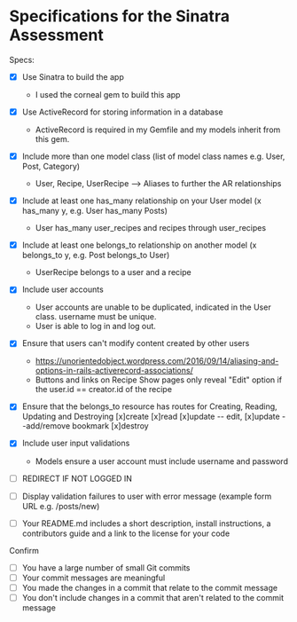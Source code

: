 # Specifications for the Sinatra Assessment

Specs:
- [x] Use Sinatra to build the app
  - I used the corneal gem to build this app

- [x] Use ActiveRecord for storing information in a database
  - ActiveRecord is required in my Gemfile and my models inherit from this gem.

- [x] Include more than one model class (list of model class names e.g. User, Post, Category)
  - User, Recipe, UserRecipe --> Aliases to further the AR relationships

- [x] Include at least one has_many relationship on your User model (x has_many y, e.g. User has_many Posts)
  - User has_many user_recipes and recipes through user_recipes

- [x] Include at least one belongs_to relationship on another model (x belongs_to y, e.g. Post belongs_to User)
  - UserRecipe belongs to a user and a recipe

- [x] Include user accounts
  - User accounts are unable to be duplicated, indicated in the User class. username must be unique.
  - User is able to log in and log out.

- [x] Ensure that users can't modify content created by other users
  - https://unorientedobject.wordpress.com/2016/09/14/aliasing-and-options-in-rails-activerecord-associations/
  - Buttons and links on Recipe Show pages only reveal "Edit" option if the user.id == creator.id of the recipe

- [x] Ensure that the belongs_to resource has routes for Creating, Reading, Updating and Destroying
    [x]create
    [x]read
    [x]update -- edit,
    [x]update --add/remove bookmark
    [x]destroy


- [x] Include user input validations
  - Models ensure a user account must include username and password

- [ ] REDIRECT IF NOT LOGGED IN

- [ ] Display validation failures to user with error message (example form URL e.g. /posts/new)

- [ ] Your README.md includes a short description, install instructions, a contributors guide and a link to the license for your code

Confirm
- [ ] You have a large number of small Git commits
- [ ] Your commit messages are meaningful
- [ ] You made the changes in a commit that relate to the commit message
- [ ] You don't include changes in a commit that aren't related to the commit message
